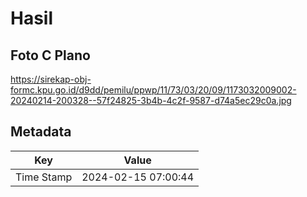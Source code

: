 # Hasil

## Foto C Plano

https://sirekap-obj-formc.kpu.go.id/d9dd/pemilu/ppwp/11/73/03/20/09/1173032009002-20240214-200328--57f24825-3b4b-4c2f-9587-d74a5ec29c0a.jpg


## Metadata

| Key        | Value               |
| ---------- | ------------------- |
| Time Stamp | 2024-02-15 07:00:44 |



